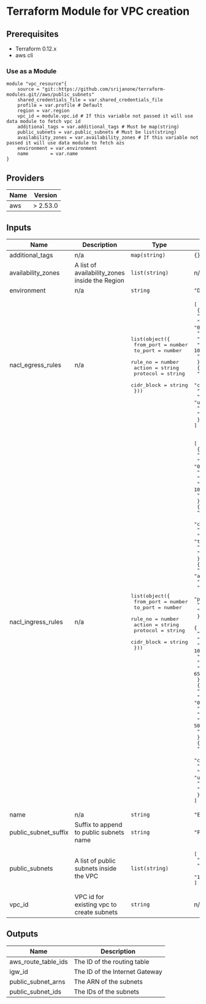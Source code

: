 # Terraform Module for VPC creation

## Prerequisites

- Terraform 0.12.x
- aws cli

### Use as a Module

```terrraform
module "vpc_resource"{
    source = "git::https://github.com/srijanone/terraform-modules.git//aws/public_subnets"
    shared_credentials_file = var.shared_credentials_file
    profile = var.profile # Default
    region = var.region
    vpc_id = module.vpc.id # If this variable not passed it will use data module to fetch vpc id
    additional_tags = var.additional_tags # Must be map(string)
    public_subnets = var.public_subnets # Must be list(string)
    availability_zones = var.availability_zones # If this variable not passed it will use data module to fetch azs
    environment = var.environment
    name        = var.name
}
```

<!-- BEGINNING OF PRE-COMMIT-TERRAFORM DOCS HOOK -->
## Providers

| Name | Version |
|------|---------|
| aws | > 2.53.0 |

## Inputs

| Name | Description | Type | Default | Required |
|------|-------------|------|---------|:-----:|
| additional\_tags | n/a | `map(string)` | `{}` | no |
| availability\_zones | A list of availability\_zones  inside the Region | `list(string)` | n/a | yes |
| environment | n/a | `string` | `"Dev"` | no |
| nacl\_egress\_rules | n/a | <pre>list(object({<br>    from_port  = number<br>    to_port    = number<br>    rule_no    = number<br>    action     = string<br>    protocol   = string<br>    cidr_block = string<br>  }))</pre> | <pre>[<br>  {<br>    "action": "allow",<br>    "cidr_block": "0.0.0.0/0",<br>    "from_port": 0,<br>    "protocol": "tcp",<br>    "rule_no": 100,<br>    "to_port": 65535<br>  },<br>  {<br>    "action": "allow",<br>    "cidr_block": "0.0.0.0/0",<br>    "from_port": 0,<br>    "protocol": "udp",<br>    "rule_no": 200,<br>    "to_port": 65535<br>  }<br>]</pre> | no |
| nacl\_ingress\_rules | n/a | <pre>list(object({<br>    from_port  = number<br>    to_port    = number<br>    rule_no    = number<br>    action     = string<br>    protocol   = string<br>    cidr_block = string<br>  }))</pre> | <pre>[<br>  {<br>    "action": "allow",<br>    "cidr_block": "0.0.0.0/0",<br>    "from_port": 80,<br>    "protocol": "tcp",<br>    "rule_no": 100,<br>    "to_port": 80<br>  },<br>  {<br>    "action": "allow",<br>    "cidr_block": "0.0.0.0/0",<br>    "from_port": 443,<br>    "protocol": "tcp",<br>    "rule_no": 200,<br>    "to_port": 443<br>  },<br>  {<br>    "action": "allow",<br>    "cidr_block": "0.0.0.0/0",<br>    "from_port": 22,<br>    "protocol": "tcp",<br>    "rule_no": 300,<br>    "to_port": 22<br>  },<br>  {<br>    "action": "allow",<br>    "cidr_block": "0.0.0.0/0",<br>    "from_port": 1024,<br>    "protocol": "tcp",<br>    "rule_no": 400,<br>    "to_port": 65535<br>  },<br>  {<br>    "action": "allow",<br>    "cidr_block": "0.0.0.0/0",<br>    "from_port": 53,<br>    "protocol": "tcp",<br>    "rule_no": 500,<br>    "to_port": 53<br>  },<br>  {<br>    "action": "allow",<br>    "cidr_block": "0.0.0.0/0",<br>    "from_port": 1024,<br>    "protocol": "udp",<br>    "rule_no": 600,<br>    "to_port": 65535<br>  }<br>]</pre> | no |
| name | n/a | `string` | `"Example"` | no |
| public\_subnet\_suffix | Suffix to append to public subnets name | `string` | `"Public"` | no |
| public\_subnets | A list of public subnets inside the VPC | `list(string)` | <pre>[<br>  "192.168.1.0/24",<br>  "192.168.4.0/24",<br>  "192.168.8.0/24"<br>]</pre> | no |
| vpc\_id | VPC id for existing vpc to create subnets | `string` | n/a | yes |

## Outputs

| Name | Description |
|------|-------------|
| aws\_route\_table\_ids | The ID of the routing table |
| igw\_id | The ID of the Internet Gateway |
| public\_subnet\_arns | The ARN of the subnets |
| public\_subnet\_ids | The IDs of the subnets |

<!-- END OF PRE-COMMIT-TERRAFORM DOCS HOOK -->
